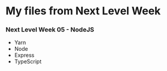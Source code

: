 # My files from Next Level Week
### Next Level Week 05 - NodeJS

* Yarn
* Node
* Express
* TypeScript